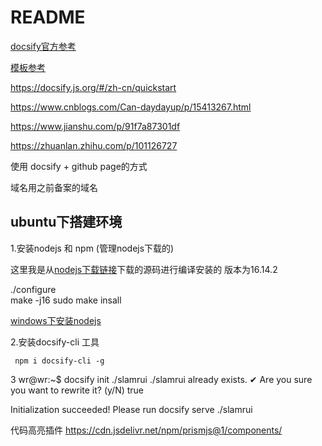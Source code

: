 # README  

[docsify官方参考](https://docsify.js.org/#/zh-cn/quickstart)  

[模板参考](https://github.com/wugenqiang/NoteBook)


https://docsify.js.org/#/zh-cn/quickstart

https://www.cnblogs.com/Can-daydayup/p/15413267.html

https://www.jianshu.com/p/91f7a87301df

https://zhuanlan.zhihu.com/p/101126727



使用  docsify + github page的方式  

域名用之前备案的域名  

## ubuntu下搭建环境  

1.安装nodejs  和 npm (管理nodejs下载的)

这里我是从[nodejs下载链接](http://nodejs.cn/download/)下载的源码进行编译安装的  版本为16.14.2  

./configure  
make -j16 
sudo make insall




[windows下安装nodejs](http://nodejs.cn/download/)  


2.安装docsify-cli 工具  

```
 npm i docsify-cli -g
```


3 
wr@wr:~$ docsify init ./slamrui
./slamrui already exists.
✔ Are you sure you want to rewrite it? (y/N) true

Initialization succeeded! Please run docsify serve ./slamrui




代码高亮插件
https://cdn.jsdelivr.net/npm/prismjs@1/components/

























